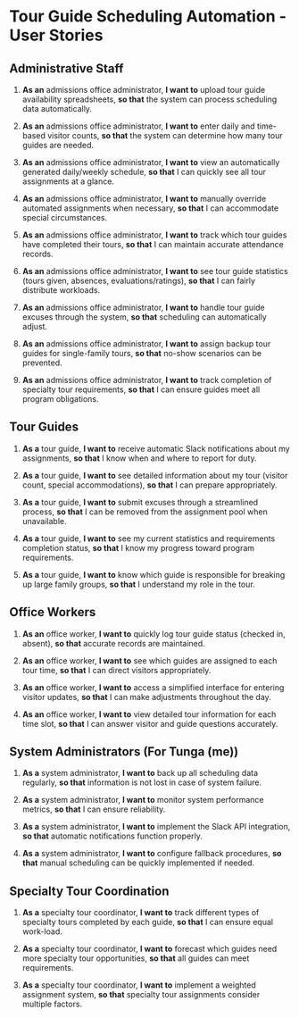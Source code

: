 # Tour Guide Scheduling Automation - User Stories

## Administrative Staff

1. **As an** admissions office administrator, **I want to** upload tour guide availability spreadsheets, **so that** the system can process scheduling data automatically.

2. **As an** admissions office administrator, **I want to** enter daily and time-based visitor counts, **so that** the system can determine how many tour guides are needed.

3. **As an** admissions office administrator, **I want to** view an automatically generated daily/weekly schedule, **so that** I can quickly see all tour assignments at a glance.

4. **As an** admissions office administrator, **I want to** manually override automated assignments when necessary, **so that** I can accommodate special circumstances.

5. **As an** admissions office administrator, **I want to** track which tour guides have completed their tours, **so that** I can maintain accurate attendance records.

6. **As an** admissions office administrator, **I want to** see tour guide statistics (tours given, absences, evaluations/ratings), **so that** I can fairly distribute workloads.

7. **As an** admissions office administrator, **I want to** handle tour guide excuses through the system, **so that** scheduling can automatically adjust.

8. **As an** admissions office administrator, **I want to** assign backup tour guides for single-family tours, **so that** no-show scenarios can be prevented.

9. **As an** admissions office administrator, **I want to** track completion of specialty tour requirements, **so that** I can ensure guides meet all program obligations.

## Tour Guides

1. **As a** tour guide, **I want to** receive automatic Slack notifications about my assignments, **so that** I know when and where to report for duty.

2. **As a** tour guide, **I want to** see detailed information about my tour (visitor count, special accommodations), **so that** I can prepare appropriately.

3. **As a** tour guide, **I want to** submit excuses through a streamlined process, **so that** I can be removed from the assignment pool when unavailable.

4. **As a** tour guide, **I want to** see my current statistics and requirements completion status, **so that** I know my progress toward program requirements.

5. **As a** tour guide, **I want to** know which guide is responsible for breaking up large family groups, **so that** I understand my role in the tour.

## Office Workers

1. **As an** office worker, **I want to** quickly log tour guide status (checked in, absent), **so that** accurate records are maintained.

2. **As an** office worker, **I want to** see which guides are assigned to each tour time, **so that** I can direct visitors appropriately.

3. **As an** office worker, **I want to** access a simplified interface for entering visitor updates, **so that** I can make adjustments throughout the day.

4. **As an** office worker, **I want to** view detailed tour information for each time slot, **so that** I can answer visitor and guide questions accurately.

## System Administrators (For Tunga (me))

1. **As a** system administrator, **I want to** back up all scheduling data regularly, **so that** information is not lost in case of system failure.

2. **As a** system administrator, **I want to** monitor system performance metrics, **so that** I can ensure reliability.

3. **As a** system administrator, **I want to** implement the Slack API integration, **so that** automatic notifications function properly.

4. **As a** system administrator, **I want to** configure fallback procedures, **so that** manual scheduling can be quickly implemented if needed.

## Specialty Tour Coordination

1. **As a** specialty tour coordinator, **I want to** track different types of specialty tours completed by each guide, **so that** I can ensure equal work-load.

2. **As a** specialty tour coordinator, **I want to** forecast which guides need more specialty tour opportunities, **so that** all guides can meet requirements.

3. **As a** specialty tour coordinator, **I want to** implement a weighted assignment system, **so that** specialty tour assignments consider multiple factors.
